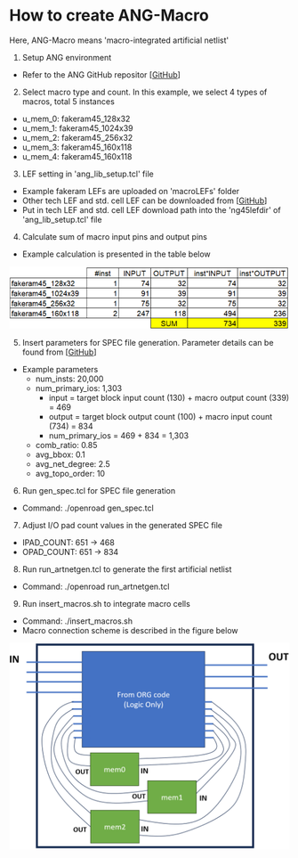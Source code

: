 # How to create ANG-Macro

Here, ANG-Macro means 'macro-integrated artificial netlist'

1. Setup ANG environment
  - Refer to the ANG GitHub repositor \[[GitHub](https://github.com/daeyeon22/artificial_netlist_generator)\]

2. Select macro type and count. In this example, we select 4 types of macros, total 5 instances
  - u_mem_0: fakeram45_128x32  
  - u_mem_1: fakeram45_1024x39 
  - u_mem_2: fakeram45_256x32  
  - u_mem_3: fakeram45_160x118 
  - u_mem_4: fakeram45_160x118 

3. LEF setting in 'ang_lib_setup.tcl' file
  - Example fakeram LEFs are uploaded on 'macroLEFs' folder
  - Other tech LEF and std. cell LEF can be downloaded from \[[GitHub](https://github.com/The-OpenROAD-Project/OpenROAD-flow-scripts/tree/master/flow/platforms/nangate45/lef)\]
  - Put in tech LEF and std. cell LEF download path into the 'ng45lefdir' of 'ang_lib_setup.tcl' file

4. Calculate sum of macro input pins and output pins
  - Example calculation is presented in the table below
 <img src="img/macroPinSum.png" width=600px>

5. Insert parameters for SPEC file generation. Parameter details can be found from \[[GitHub](https://github.com/The-OpenROAD-Project/OpenROAD-flow-scripts/tree/master/flow/platforms/nangate45/lef)\]
  - Example parameters
    - num_insts: 20,000
    - num_primary_ios: 1,303
      - input = target block input count (130) + macro output count (339) = 469
      - output = target block output count (100) + macro input count (734) = 834
      - num_primary_ios = 469 + 834 = 1,303
    - comb_ratio: 0.85
    - avg_bbox: 0.1
    - avg_net_degree: 2.5
    - avg_topo_order: 10

6. Run gen_spec.tcl for SPEC file generation
  - Command: ./openroad gen_spec.tcl

7. Adjust I/O pad count values in the generated SPEC file 
  - IPAD_COUNT: 651 -> 468
  - OPAD_COUNT: 651 -> 834

8. Run run_artnetgen.tcl to generate the first artificial netlist
  - Command: ./openroad run_artnetgen.tcl

9. Run insert_macros.sh to integrate macro cells
  - Command: ./insert_macros.sh
  - Macro connection scheme is described in the figure below

 <img src="img/ANGmacro.png" width=600px>


